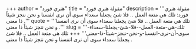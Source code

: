 +++
author = "هنري فورد"
title = "مقولة هنري فورد"
description = '''مقولة هنري فورد: تلك هي متعة العمل .. فلا شئ يجعلنا سعداء سوى أن نرى انفسنا و نحن ننجز شيئاً ذا معنى .'''
quote = '''تلك هي متعة العمل .. فلا شئ يجعلنا سعداء سوى أن نرى انفسنا و نحن ننجز شيئاً ذا معنى .'''
slug = '''تلك-هي-متعة-العمل--فلا-شئ-يجعلنا-سعداء-سوى-أن-نرى-انفسنا-و-نحن-ننجز-شيئاً-ذا-معنى'''
+++
تلك هي متعة العمل .. فلا شئ يجعلنا سعداء سوى أن نرى انفسنا و نحن ننجز شيئاً ذا معنى .
